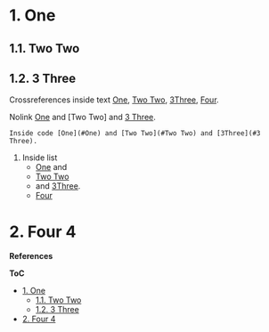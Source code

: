 <!-- !numberedheadings -->

# 1\. One

## 1.1\. Two Two

## 1.2\. 3 Three

Crossreferences inside text [One](#1-one), [Two Two](#11-two-two), [3Three](#12-3-three), [Four](#2-four-4). 

Nolink [One] and [Two Two] and [3 Three].

    Inside code [One](#One) and [Two Two](#Two Two) and [3Three](#3 Three). 

1. Inside list
   * [One](#1-one) and
   * [Two Two](#11-two-two)
   * and [3Three](#12-3-three).
   * [Four][]

# 2\. Four 4

**References**

[One]: #1-one
[3 Three]: #12-3-three
[Four]: #2-four-4

**ToC**

<!-- !toc -->

* [1\. One](#1-one)
  * [1.1\. Two Two](#11-two-two)
  * [1.2\. 3 Three](#12-3-three)
* [2\. Four 4](#2-four-4)

<!-- toc! -->


